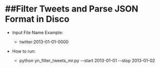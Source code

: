 ##Filter Tweets and Parse JSON Format in Disco
====

- Input File Name Example:
  - twitter:2013-01-01-0000

- How to run:
  - python yn_filter_tweets_mr.py --start 2013-01-01 --stop 2013-01-02
